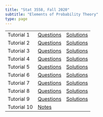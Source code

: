 ```yaml
---
title: "Stat 3558, Fall 2020"
subtitle: "Elements of Probability Theory"
type: page
---
```


|             |                                          |                                         |
|-------------|------------------------------------------|-----------------------------------------|
| Tutorial 1  | [Questions](./Tutorial-1-Questions.pdf)  | [Solutions](./Tutorial-1-Solutions.pdf) |
| Tutorial 2  | [Questions](./Tutorial-2-Questions.pdf)  | [Solutions](./Tutorial-2-Solutions.pdf) |
| Tutorial 3  | [Questions](./Tutorial-3-Questions.pdf)  | [Solutions](./Tutorial-3-Solutions.pdf) |
| Tutorial 4  | [Questions](./Tutorial-4-Questions.pdf)  | [Solutions](./Tutorial-4-Solutions.pdf) |
| Tutorial 5  | [Questions](./Tutorial-5-Questions.pdf)  | [Solutions](./Tutorial-5-Solutions.pdf) |
| Tutorial 6  | [Questions](./Tutorial-6-Questions.pdf)  | [Solutions](./Tutorial-6-Solutions.pdf) |
| Tutorial 7  | [Questions](./Tutorial-7-Questions.pdf)  | [Solutions](./Tutorial-7-Solutions.pdf) |
| Tutorial 8  | [Questions](./Tutorial-8-Questions.pdf)  | [Solutions](./Tutorial-8-Solutions.pdf) |
| Tutorial 9  | [Questions](./Tutorial-9-Questions.pdf)  | [Solutions](./Tutorial-9-Solutions.pdf) |
| Tutorial 10 | [Notes](./Tutorial-10-Notes.pdf)         |                                         |
